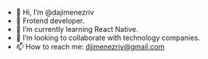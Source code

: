 - 👋 Hi, I’m @dajimenezriv
- 👀 Frotend developer.
- 🌱 I’m currently learning React Native.
- 💞️ I’m looking to collaborate with technology companies.
- 📫 How to reach me: djimenezriv@gmail.com

<!---
dajimenezriv/dajimenezriv is a ✨ special ✨ repository because its `README.md` (this file) appears on your GitHub profile.
You can click the Preview link to take a look at your changes.
--->
